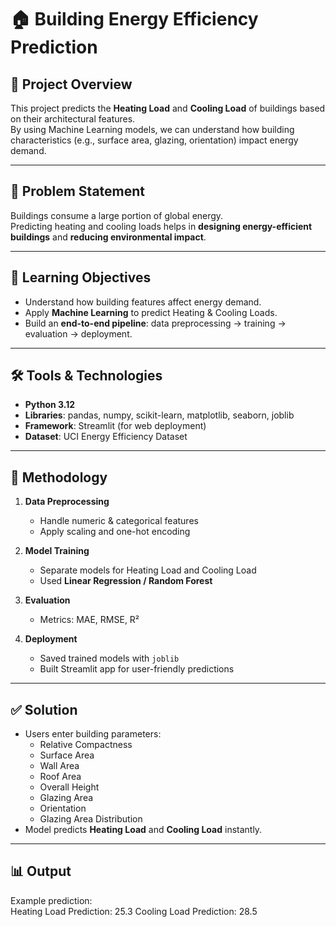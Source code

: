 # 🏠 Building Energy Efficiency Prediction

## 📌 Project Overview
This project predicts the **Heating Load** and **Cooling Load** of buildings based on their architectural features.  
By using Machine Learning models, we can understand how building characteristics (e.g., surface area, glazing, orientation) impact energy demand.  

---

## 🚩 Problem Statement
Buildings consume a large portion of global energy.  
Predicting heating and cooling loads helps in **designing energy-efficient buildings** and **reducing environmental impact**.  

---

## 🎯 Learning Objectives
- Understand how building features affect energy demand.  
- Apply **Machine Learning** to predict Heating & Cooling Loads.  
- Build an **end-to-end pipeline**: data preprocessing → training → evaluation → deployment.  

---

## 🛠️ Tools & Technologies
- **Python 3.12**  
- **Libraries**: pandas, numpy, scikit-learn, matplotlib, seaborn, joblib  
- **Framework**: Streamlit (for web deployment)  
- **Dataset**: UCI Energy Efficiency Dataset  

---

## 🔬 Methodology
1. **Data Preprocessing**  
   - Handle numeric & categorical features  
   - Apply scaling and one-hot encoding  

2. **Model Training**  
   - Separate models for Heating Load and Cooling Load  
   - Used **Linear Regression / Random Forest**  

3. **Evaluation**  
   - Metrics: MAE, RMSE, R²  

4. **Deployment**  
   - Saved trained models with `joblib`  
   - Built Streamlit app for user-friendly predictions  

---

## ✅ Solution
- Users enter building parameters:  
  - Relative Compactness  
  - Surface Area  
  - Wall Area  
  - Roof Area  
  - Overall Height  
  - Glazing Area  
  - Orientation  
  - Glazing Area Distribution  
- Model predicts **Heating Load** and **Cooling Load** instantly.  

---

## 📊 Output
Example prediction:  
Heating Load Prediction: 25.3
Cooling Load Prediction: 28.5

